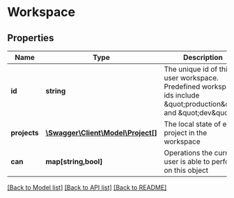 # Workspace

## Properties
Name | Type | Description | Notes
------------ | ------------- | ------------- | -------------
**id** | **string** | The unique id of this user workspace. Predefined workspace ids include \&quot;production\&quot; and \&quot;dev\&quot; | [optional] 
**projects** | [**\Swagger\Client\Model\Project[]**](Project.md) | The local state of each project in the workspace | [optional] 
**can** | **map[string,bool]** | Operations the current user is able to perform on this object | [optional] 

[[Back to Model list]](../README.md#documentation-for-models) [[Back to API list]](../README.md#documentation-for-api-endpoints) [[Back to README]](../README.md)


